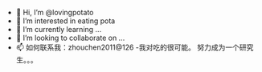 - 👋 Hi, I’m @lovingpotato
- 👀 I’m interested in eating pota
- 🌱 I’m currently learning ...
- 💞️ I’m looking to collaborate on ...
- 📫 如何联系我：zhouchen2011@126
-我对吃的很可能。
努力成为一个研究生。。。
